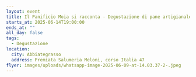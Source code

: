 ```yaml
---
layout: event
title: Il Panificio Moia si racconta - Degustazione di pane artigianale
starts_at: 2025-06-14T19:00:00
ends_at: ""
all_day: false
tags:
  - Degustazione
location:
  city: Abbiategrasso
  address: Premiata Salumeria Meloni, corso Italia 47
flyer: images/uploads/whatsapp-image-2025-06-09-at-14.03.37-2-.jpeg
---
```

